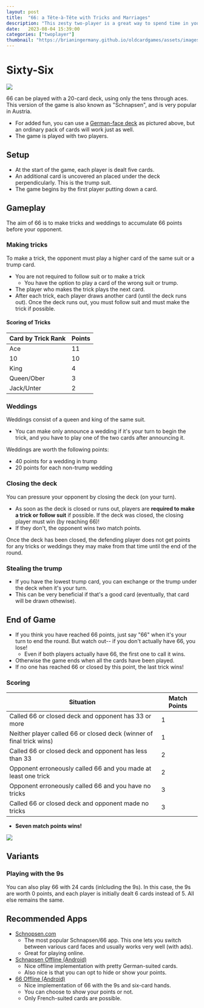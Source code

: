 ```yaml
---
layout: post
title:  "66: a Tête-à-Tête with Tricks and Marriages"
description: "This zesty two-player is a great way to spend time in your local bar or living room."
date:   2023-08-04 15:39:00
categories: ["twoplayer"]
thumbnail: "https://brianingermany.github.io/oldcardgames/assets/images/preussisch.jpg"
---
```


# Sixty-Six
![](https://brianingermany.github.io/oldcardgames/assets/images/preussisch.jpg)

66 can be played with a 20-card deck, using only the tens through aces. This version of the game is also known as "Schnapsen", and is very popular in Austria.
- For added fun, you can use a [German-face deck](https://mepel.pl/skat-tradycyjny) as pictured above, but an ordinary pack of cards will work just as well.
- The game is played with two players.   
## Setup
- At the start of the game, each player is dealt five cards.
- An additional card is uncovered an placed under the deck perpendicularly. This is the trump suit.
- The game begins by the first player putting down a card.

## Gameplay
The aim of 66 is to make tricks and weddings to accumulate 66 points before your opponent. 

### Making tricks
To make a trick, the opponent must play a higher card of the same suit or a trump card.
  - You are not required to follow suit or to make a trick
    - You have the option to play a card of the wrong suit or trump.
  - The player who makes the trick plays the next card. 
  - After each trick, each player draws another card (until the deck runs out). Once the deck runs out, you must follow suit and must make the trick if possible.
  
#### Scoring of Tricks 

| Card by Trick Rank | Points |
| ------------------ | ------ |
| Ace                | 11     |
| 10                 | 10     |
| King               | 4      |
| Queen/Ober         | 3      |
| Jack/Unter         | 2      |

### Weddings

Weddings consist of a queen and king of the same suit.
- You can make only announce a wedding if it's your turn to begin the trick, and you have to play one of the two cards after announcing it.

Weddings are worth the following points:  
- 40 points for a wedding in trump
- 20 points for each non-trump wedding
  
### Closing the deck
You can pressure your opponent by closing the deck (on your turn).
- As soon as the deck is closed or runs out, players are __required to make a trick or follow suit__ if possible.
If the deck was closed, the closing player must win (by reaching 66)!
- If they don't, the opponent wins two match points.
  
Once the deck has been closed, the defending player does not get points for any tricks or weddings they may make from that time until the end of the round.  

### Stealing the trump
- If you have the lowest trump card, you can exchange or the trump under the deck when it's your turn.
- This can be very beneficial if that's a good card (eventually, that card will be drawn othewise).

## End of Game
- If you think you have reached 66 points, just say "66" when it's your turn to end the round. But watch out-- if you don't actually have 66, you lose!
  - Even if both players actually have 66, the first one to call it wins.
- Otherwise the game ends when all the cards have been played.
- If no one has reached 66 or closed by this point, the last trick wins!

### Scoring

| Situation                                                                        | Match Points |
| -------------------------------------------------------------------------------- | ------------ |
| Called 66 or closed deck and opponent has 33 or more          | 1            |
| Neither player called 66 or closed deck (winner of final trick wins)  | 1            |
| Called 66 or closed deck and opponent has less than 33        | 2            |
| Opponent erroneously called 66 and you made at least one trick | 2            |
| Opponent erroneously called 66 and you have no tricks     | 3            |
| Called 66 or closed deck and opponent made no tricks          | 3            |

- __Seven match points wins!__

![](https://brianingermany.github.io/oldcardgames/assets/images/66case.jpg)

## Variants
### Playing with the 9s  
You can also play 66 with 24 cards (inlcluding the 9s). In this case, the 9s are worth 0 points, and each player is initially dealt 6 cards instead of 5. All else remains the same.  

## Recommended Apps
- [Schnopsen.com](https://schnopsn.com/)
  - The most popular Schnapsen/66 app. This one lets you switch between various card faces and usually works very well (with ads).
  - Great for playing online.  
- [Schnapsen Offline (Android)](https://play.google.com/store/apps/details?id=com.zariba.schnapsen.offline)
  - Nice offline implementation with pretty German-suited cards.
  - Also nice is that you can opt to hide or show your points.
- [66 Offline (Android)](https://play.google.com/store/apps/details?id=com.zariba.sechsundsechzig.offline)
  - Nice implementation of 66 with the 9s and six-card hands.
  - You can choose to show your points or not.
  - Only French-suited cards are possible.

